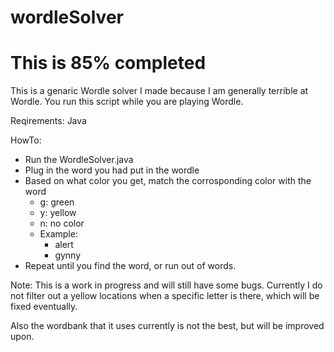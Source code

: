 # wordleSolver
# This is 85% completed
This is a genaric Wordle solver I made because I am generally terrible at Wordle. You run this script while you are playing Wordle.

Reqirements:
Java

HowTo:
- Run the WordleSolver.java
- Plug in the word you had put in the wordle
- Based on what color you get, match the corrosponding color with the word
     - g: green
     - y: yellow
     - n: no color
     - Example:
         - alert
         - gynny
- Repeat until you find the word, or run out of words.

Note: This is a work in progress and will still have some bugs. Currently I do not filter out a yellow locations when a specific letter is there, which will be fixed eventually.

Also the wordbank that it uses currently is not the best, but will be improved upon.

